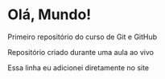 # Olá, Mundo!
 Primeiro repositório do curso de Git e GitHub

 Repositório criado durante uma aula ao vivo

 Essa linha eu adicionei diretamente no site
